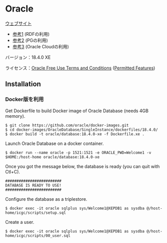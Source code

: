 # Oracle

[ウェブサイト](https://www.oracle.com/jp/database/technologies/appdev/xe.html)

 * [参考1](https://github.com/med2rdf/icgc/blob/master/README.md) (RDFの利用)
 * [参考2](https://github.com/ryotayamanaka/setup_pg_docker) (PGの利用)
 * [参考3](https://github.com/ryotayamanaka/setup_rdf_adb) (Oracle Cloudの利用)

バージョン：18.4.0 XE

ライセンス：[Oracle Free Use Terms and Conditions](https://www.oracle.com/downloads/licenses/oracle-free-license.html)
([Permitted Features](https://docs.oracle.com/en/database/oracle/oracle-database/18/xelic/licensing-information.html#GUID-3BD43E8F-53C3-42F0-BBBD-B743FD41F951))


## Installation

### Docker版を利用

Get Dockerfile to build Docker image of Oracle Database (needs 4GB memory).

    $ git clone https://github.com/oracle/docker-images.git
    $ cd docker-images/OracleDatabase/SingleInstance/dockerfiles/18.4.0/
    $ docker build -t oracle/database:18.4.0-xe -f Dockerfile.xe .

Launch Oracle Database on a docker container.

    $ docker run --name oracle -p 1521:1521 -e ORACLE_PWD=Welcome1 -v $HOME:/host-home oracle/database:18.4.0-xe

Once you got the message below, the database is ready (you can quit with Ctl+C).

    #########################
    DATABASE IS READY TO USE!
    #########################

Configure the database as a triplestore.

    $ docker exec -it oracle sqlplus sys/Welcome1@XEPDB1 as sysdba @/host-home/icgc/scripts/setup.sql

Create a user.

    $ docker exec -it oracle sqlplus sys/Welcome1@XEPDB1 as sysdba @/host-home/icgc/scripts/00_user.sql
